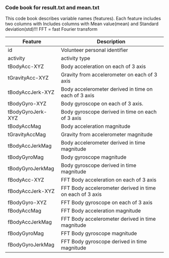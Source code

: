 ### Code book for result.txt and mean.txt
This code book describes variable names (features). Each feature includes two columns with Includes columns with Mean value(mean) and Standard deviation(std)!!! FFT = fast Fourier transform

Feature | Description
------------ | -------------
id | Volunteer personal identifier
activity | activity type
tBodyAcc-XYZ | Body acceleration on each of 3 axis
tGravityAcc-XYZ | Gravity from accelerometer on each of 3 axis
tBodyAccJerk-XYZ | Body accelerometer derived in time on each of 3 axis
tBodyGyro-XYZ | Body gyroscope on each of 3 axis.
tBodyGyroJerk-XYZ | Body gyroscope derived in time on each of 3 axis
tBodyAccMag | Body acceleration magnitude
tGravityAccMag | Gravity from accelerometer magnitude
tBodyAccJerkMag | Body accelerometer derived in time magnitude
tBodyGyroMag | Body gyroscope magnitude
tBodyGyroJerkMag | Body gyroscope derived in time magnitude
fBodyAcc-XYZ | FFT Body acceleration on each of 3 axis
fBodyAccJerk-XYZ | FFT Body accelerometer derived in time on each of 3 axis
fBodyGyro-XYZ | FFT Body gyroscope on each of 3 axis
fBodyAccMag | FFT Body acceleration magnitude
fBodyAccJerkMag | FFT Body accelerometer derived in time magnitude
fBodyGyroMag | FFT Body gyroscope magnitude
fBodyGyroJerkMag | FFT Body gyroscope derived in time magnitude